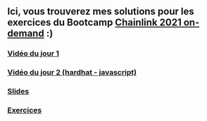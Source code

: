 ## Ici, vous trouverez mes solutions pour les exercices du Bootcamp [Chainlink 2021 on-demand](https://chain.link/bootcamp/bootcamp-2021-on-demand) :)

### [Vidéo du jour 1](https://www.youtube.com/watch?v=sYaONqU--YI)
### [Vidéo du jour 2 (hardhat - javascript)](https://www.youtube.com/watch?v=klwKCOw2Zu8)

### [Slides](https://drive.google.com/file/d/1RvQshEpxlyiI9mEbowCtkqYgwGMgMA1o/view)

### [Exercices](https://docs.google.com/document/d/1pKt-KpOTlMNat1J0yEke7jKvtlG_6wHOKWihx2mYdFk/)
